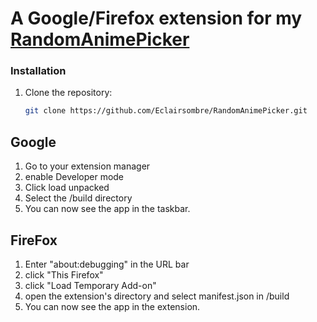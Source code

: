 # A Google/Firefox extension for my <a href="https://github.com/Eclairsombre/RandomAnimePicker">RandomAnimePicker<a/>

### Installation

1. Clone the repository:

   ```bash
   git clone https://github.com/Eclairsombre/RandomAnimePicker.git
   ```

## Google

1. Go to your extension manager
2. enable Developer mode
3. Click load unpacked
4. Select the /build directory
5. You can now see the app in the taskbar.

## FireFox

1. Enter "about:debugging" in the URL bar
2. click "This Firefox"
3. click "Load Temporary Add-on"
4. open the extension's directory and select manifest.json in /build
5. You can now see the app in the extension.
